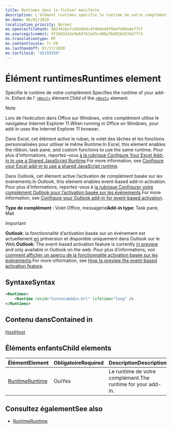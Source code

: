 ```yaml
---
title: Runtimes dans le fichier manifeste
description: L’élément runtimes spécifie le runtime de votre complément.
ms.date: 06/01/2020
localization_priority: Normal
ms.openlocfilehash: 082491befc6b9dbdc474b0e40f9defd90a4ef75f
ms.sourcegitcommit: 472b81642e9eb5fb2a55cd98a7b0826d37eb7f73
ms.translationtype: MT
ms.contentlocale: fr-FR
ms.lasthandoff: 07/17/2020
ms.locfileid: "45159359"
---
```

# <a name="runtimes-element"></a><span data-ttu-id="f419d-103">Élément runtimes</span><span class="sxs-lookup"><span data-stu-id="f419d-103">Runtimes element</span></span>

<span data-ttu-id="f419d-104">Spécifie le runtime de votre complément.</span><span class="sxs-lookup"><span data-stu-id="f419d-104">Specifies the runtime of your add-in.</span></span> <span data-ttu-id="f419d-105">Enfant de l' [`<Host>`](host.md) élément.</span><span class="sxs-lookup"><span data-stu-id="f419d-105">Child of the [`<Host>`](host.md) element.</span></span>

> [!NOTE]
> <span data-ttu-id="f419d-106">Lors de l’exécution dans Office sur Windows, votre complément utilise le navigateur Internet Explorer 11.</span><span class="sxs-lookup"><span data-stu-id="f419d-106">When running in Office on Windows, your add-in uses the Internet Explorer 11 browser.</span></span>

<span data-ttu-id="f419d-107">Dans Excel, cet élément active le ruban, le volet des tâches et les fonctions personnalisées pour utiliser le même Runtime.</span><span class="sxs-lookup"><span data-stu-id="f419d-107">In Excel, this element enables the ribbon, task pane, and custom functions to use the same runtime.</span></span> <span data-ttu-id="f419d-108">Pour plus d’informations, reportez-vous [à la rubrique Configure Your Excel Add-in to use a Shared JavaScript Runtime](../../excel/configure-your-add-in-to-use-a-shared-runtime.md).</span><span class="sxs-lookup"><span data-stu-id="f419d-108">For more information, see [Configure your Excel add-in to use a shared JavaScript runtime](../../excel/configure-your-add-in-to-use-a-shared-runtime.md).</span></span>

<span data-ttu-id="f419d-109">Dans Outlook, cet élément active l’activation de complément basée sur les événements.</span><span class="sxs-lookup"><span data-stu-id="f419d-109">In Outlook, this element enables event-based add-in activation.</span></span> <span data-ttu-id="f419d-110">Pour plus d’informations, reportez-vous à [la rubrique Configurer votre complément Outlook pour l’activation basée sur les événements](../../outlook/autolaunch.md).</span><span class="sxs-lookup"><span data-stu-id="f419d-110">For more information, see [Configure your Outlook add-in for event-based activation](../../outlook/autolaunch.md).</span></span>

<span data-ttu-id="f419d-111">**Type de complément :** Volet Office, messagerie</span><span class="sxs-lookup"><span data-stu-id="f419d-111">**Add-in type:** Task pane, Mail</span></span>

> [!IMPORTANT]
> <span data-ttu-id="f419d-112">**Outlook**: la fonctionnalité d’activation basée sur un événement est actuellement [en](../../reference/objectmodel/preview-requirement-set/outlook-requirement-set-preview.md) préversion et disponible uniquement dans Outlook sur le Web.</span><span class="sxs-lookup"><span data-stu-id="f419d-112">**Outlook**: The event-based activation feature is currently [in preview](../../reference/objectmodel/preview-requirement-set/outlook-requirement-set-preview.md) and only available in Outlook on the web.</span></span> <span data-ttu-id="f419d-113">Pour plus d’informations, voir [comment afficher un aperçu de la fonctionnalité activation basée sur les événements](../../outlook/autolaunch.md#how-to-preview-the-event-based-activation-feature).</span><span class="sxs-lookup"><span data-stu-id="f419d-113">For more information, see [How to preview the event-based activation feature](../../outlook/autolaunch.md#how-to-preview-the-event-based-activation-feature).</span></span>

## <a name="syntax"></a><span data-ttu-id="f419d-114">Syntaxe</span><span class="sxs-lookup"><span data-stu-id="f419d-114">Syntax</span></span>

```XML
<Runtimes>
    <Runtime resid="ContosoAddin.Url" lifetime="long" />
</Runtimes>
```

## <a name="contained-in"></a><span data-ttu-id="f419d-115">Contenu dans</span><span class="sxs-lookup"><span data-stu-id="f419d-115">Contained in</span></span>

[<span data-ttu-id="f419d-116">Host</span><span class="sxs-lookup"><span data-stu-id="f419d-116">Host</span></span>](host.md)

## <a name="child-elements"></a><span data-ttu-id="f419d-117">Éléments enfants</span><span class="sxs-lookup"><span data-stu-id="f419d-117">Child elements</span></span>

|  <span data-ttu-id="f419d-118">Élément</span><span class="sxs-lookup"><span data-stu-id="f419d-118">Element</span></span> |  <span data-ttu-id="f419d-119">Obligatoire</span><span class="sxs-lookup"><span data-stu-id="f419d-119">Required</span></span>  |  <span data-ttu-id="f419d-120">Description</span><span class="sxs-lookup"><span data-stu-id="f419d-120">Description</span></span>  |
|:-----|:-----|:-----|
| [<span data-ttu-id="f419d-121">Runtime</span><span class="sxs-lookup"><span data-stu-id="f419d-121">Runtime</span></span>](runtime.md) | <span data-ttu-id="f419d-122">Oui</span><span class="sxs-lookup"><span data-stu-id="f419d-122">Yes</span></span> |  <span data-ttu-id="f419d-123">Le runtime de votre complément.</span><span class="sxs-lookup"><span data-stu-id="f419d-123">The runtime for your add-in.</span></span> |

## <a name="see-also"></a><span data-ttu-id="f419d-124">Consultez également</span><span class="sxs-lookup"><span data-stu-id="f419d-124">See also</span></span>

- [<span data-ttu-id="f419d-125">Runtime</span><span class="sxs-lookup"><span data-stu-id="f419d-125">Runtime</span></span>](runtime.md)
